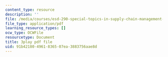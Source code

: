 ```yaml
---
content_type: resource
description: ''
file: /media/courses/esd-290-special-topics-in-supply-chain-management-spring-2005/91b421804961836507ea3883756aae8d_KIkTU03nGxc.pdf
file_type: application/pdf
learning_resource_types: []
ocw_type: OCWFile
resourcetype: Document
title: 3play pdf file
uid: 91b42180-4961-8365-07ea-3883756aae8d
---
```

